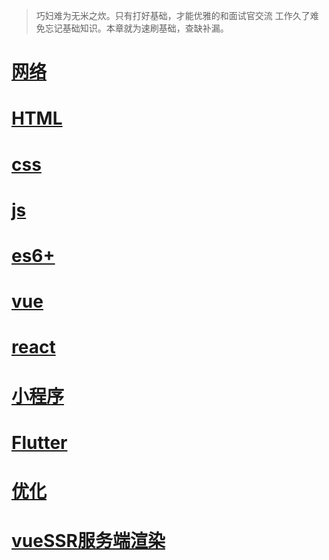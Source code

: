 > 巧妇难为无米之炊。只有打好基础，才能优雅的和面试官交流
> 工作久了难免忘记基础知识。本章就为速刷基础，查缺补漏。

# [网络](http://127.0.0.1:8080/article/basic/http.html)
# [HTML](http://127.0.0.1:8080/article/basic/html.html)
# [css](http://127.0.0.1:8080/article/basic/css.html)
# [js](http://127.0.0.1:8080/article/basic/js.html)
# [es6+](http://127.0.0.1:8080/article/basic/ts6+.html)
# [vue](http://127.0.0.1:8080/article/basic/vue.html)
# [react](http://127.0.0.1:8080/article/basic/react.html)
# [小程序](http://127.0.0.1:8080/article/basic/wecat.html)
# [Flutter](http://127.0.0.1:8080/article/basic/flutter.html)
# [优化](http://127.0.0.1:8080/article/basic/项目优化.html)
# [vueSSR服务端渲染](http://127.0.0.1:8080/article/basic/vuessr.html)